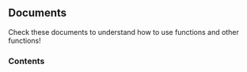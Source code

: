 ## Documents
Check these documents to understand how to use functions and other functions!
### Contents
